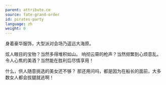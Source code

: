 ```yaml
---
parent: attribute.ce
source: fate-grand-order
id: pirates-party
language: zh
weight: 0
---
```


身着豪华服饰，大型派对会场乃遥远大海原。

炫人眼目的宝物？当然多得堆积如山。
响彻云霄的枪声？当然频繁到心烦意乱。
令人心焦的美酒？当然能在胜利后尽情享用！

什么，供人随意挑选的美女还不够？
那还用问吗，都是因为在船长的面前，大多数女人都会拔腿就逃啊！

